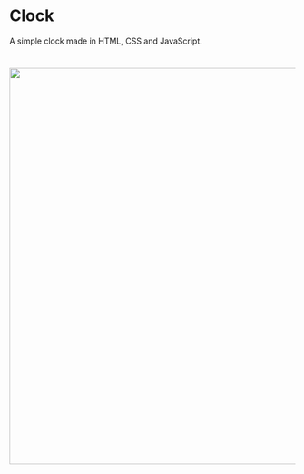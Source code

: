 # Clock
A simple clock made in HTML, CSS and JavaScript.

#

<img src="https://i.imgur.com/6ToF0fn.png" width="700px">
